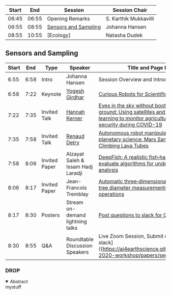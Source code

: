 | Start | End | Session | Session Chair | 
| ---- | ---- | --------- | ---------------- |  
| 06:45 | 06:55 |  Opening Remarks | S. Karthik Mukkavilli | 
| 06:55 | 08:55 | [Sensors and Sampling](#Sensors-and-Sampling) | Johanna Hansen |  
| 08:55 | 10:55 | [Ecology] | Natasha Dudek |   
  

## Sensors and Sampling

| Start | End | Type | Speaker | Title and Page Link |   
| ---- | ---- | --------- | ------------- | ----------------- | 
| 6:55 | 6:58 | Intro | Johanna Hansen | Session Overview and Introduction |  
| 6:58 | 7:22 | Keynote | [Yogesh Girdhar](http://warp.whoi.edu/) | [Curious Robots for Scientific Sampling](https://ai4earthscience.github.io/neurips-2020-workshop/papers/sensors_1.md) |    
| 7:22 | 7:35 | Invited Talk | [Hannah Kerner](https://hannah-rae.github.io/) |  [Eyes in the sky without boots on the ground: Using satellites and machine learning to monitor agriculture and food security during COVID-19](https://ai4earthscience.github.io/neurips-2020-workshop/papers/sensors_2.md) |  
| 7:35 | 7:58 | Invited Talk | [Renaud Detry](http://renaud-detry.net/)  | [Autonomous robot manipulation for planetary science: Mars Sample Return & Climbing Lava Tubes](https://ai4earthscience.github.io/neurips-2020-workshop/papers/sensors_3.md) |   
| 7:58 | 8:06 | Invited Paper | Alzayat Saleh & Issam Hadj Laradji | [DeepFish: A realistic fish‑habitat dataset to evaluate algorithms for underwater visual analysis](https://ai4earthscience.github.io/neurips-2020-workshop/papers/sensors_4.md) |     
| 8:06 | 8:17 | Invited Paper | Jean-Francois Tremblay | [Automatic three‐dimensional mapping for tree diameter measurements in inventory operations](https://ai4earthscience.github.io/neurips-2020-workshop/papers/sensors_5.md) |     
| 8:17 | 8:30 | Posters |  Stream on-demand lightning talks | [Post questions to slack for Q&A](https://ai4earthscience.github.io/neurips-2020-workshop/papers/sensors_6.md) |   
| 8:30 | 8:55 | Q&A | Roundtable Discussion Speakers | Live Zoom Session, Submit questions via slack]((https://ai4earthscience.github.io/neurips-2020-workshop/papers/sensors_7.md) |   



### DROP

<details open> <summary>Abstract</summary>mystuff</details>
